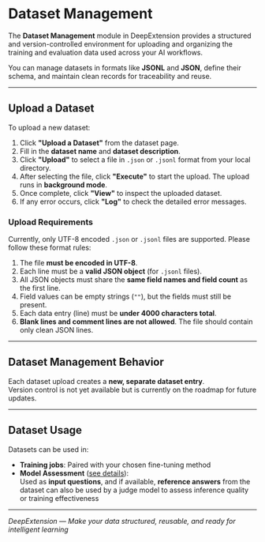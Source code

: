
# Dataset Management

The **Dataset Management** module in DeepExtension provides a structured and version-controlled environment for uploading and organizing the training 
and evaluation data used across your AI workflows.

You can manage datasets in formats like **JSONL** and **JSON**, define their schema, and maintain clean records for traceability and reuse.

---

## Upload a Dataset

To upload a new dataset:

1. Click **"Upload a Dataset"** from the dataset page.  
2. Fill in the **dataset name** and **dataset description**.  
3. Click **"Upload"** to select a file in `.json` or `.jsonl` format from your local directory.  
4. After selecting the file, click **"Execute"** to start the upload. The upload runs in **background mode**.  
5. Once complete, click **"View"** to inspect the uploaded dataset.  
6. If any error occurs, click **"Log"** to check the detailed error messages.

### Upload Requirements

Currently, only UTF-8 encoded `.json` or `.jsonl` files are supported. Please follow these format rules:

1. The file **must be encoded in UTF-8**.  
2. Each line must be a **valid JSON object** (for `.jsonl` files).  
3. All JSON objects must share the **same field names and field count** as the first line.  
4. Field values can be empty strings (`""`), but the fields must still be present.  
5. Each data entry (line) must be **under 4000 characters total**.  
6. **Blank lines and comment lines are not allowed**. The file should contain only clean JSON lines.

---

## Dataset Management Behavior

Each dataset upload creates a **new, separate dataset entry**.  
Version control is not yet available but is currently on the roadmap for future updates.

<!-- - Tracks version history for reproducibility  
- Allows you to **revert to earlier versions** if needed  
- Associates dataset versions with specific training jobs -->

---

## Dataset Usage

Datasets can be used in:

- **Training jobs**: Paired with your chosen fine-tuning method  
- **Model Assessment** ([see details](model-assessment.md)):  
  Used as **input questions**, and if available, **reference answers** from the dataset can also be used by a judge model to assess inference quality or training effectiveness

---

*DeepExtension — Make your data structured, reusable, and ready for intelligent learning*

